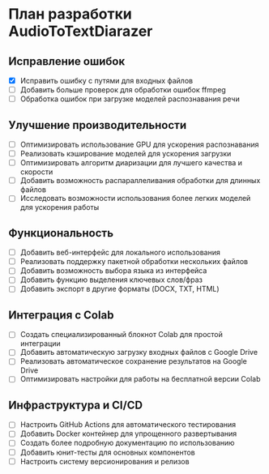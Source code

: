 # План разработки AudioToTextDiarazer

## Исправление ошибок
- [x] Исправить ошибку с путями для входных файлов
- [ ] Добавить больше проверок для обработки ошибок ffmpeg
- [ ] Обработка ошибок при загрузке моделей распознавания речи

## Улучшение производительности
- [ ] Оптимизировать использование GPU для ускорения распознавания
- [ ] Реализовать кэширование моделей для ускорения загрузки
- [ ] Оптимизировать алгоритм диаризации для лучшего качества и скорости
- [ ] Добавить возможность распараллеливания обработки для длинных файлов
- [ ] Исследовать возможности использования более легких моделей для ускорения работы

## Функциональность
- [ ] Добавить веб-интерфейс для локального использования
- [ ] Реализовать поддержку пакетной обработки нескольких файлов
- [ ] Добавить возможность выбора языка из интерфейса
- [ ] Добавить функцию выделения ключевых слов/фраз
- [ ] Добавить экспорт в другие форматы (DOCX, TXT, HTML)

## Интеграция с Colab
- [ ] Создать специализированный блокнот Colab для простой интеграции
- [ ] Добавить автоматическую загрузку входных файлов с Google Drive
- [ ] Реализовать автоматическое сохранение результатов на Google Drive
- [ ] Оптимизировать настройки для работы на бесплатной версии Colab

## Инфраструктура и CI/CD
- [ ] Настроить GitHub Actions для автоматического тестирования
- [ ] Добавить Docker контейнер для упрощенного развертывания
- [ ] Создать более подробную документацию по использованию
- [ ] Добавить юнит-тесты для основных компонентов
- [ ] Настроить систему версионирования и релизов
